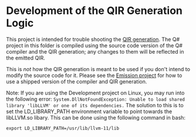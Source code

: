 ﻿# Development of the QIR Generation Logic

This project is intended for trouble shooting the [QIR generation](../../../src/QsCompiler/QirGeneration). The Q# project in this folder is compiled using the source code version of the Q# compiler and the QIR generation; any changes to them will be reflected in the emitted QIR.

This is *not* how the QIR generation is meant to be used if you don't intend to modify the source code for it. Please see the [Emission project](../Emission) for how to use a shipped version of the compiler and QIR generation.

Note: If you are using the Development project on Linux, you may run into the following error: `System.DllNotFoundException: Unable to load shared library 'libLLVM' or one of its dependencies.` The solution to this is to set the LD_LIBRARY_PATH environment variable to point towards the libLLVM.so libary. This can be done using the following command in bash:
```
export LD_LIBRARY_PATH=/usr/lib/llvm-11/lib
```
